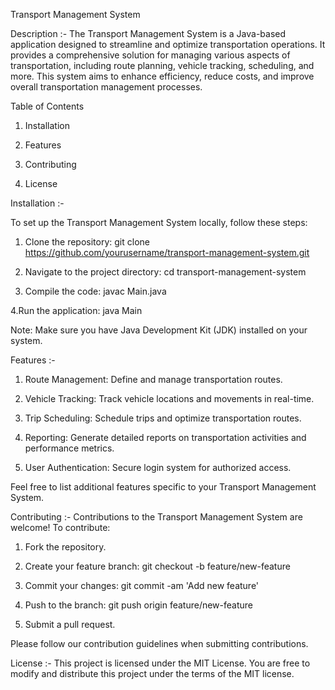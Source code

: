 Transport Management System

Description :-
The Transport Management System is a Java-based application designed to streamline and optimize transportation operations. It provides a comprehensive solution for managing various aspects of transportation, including route planning, vehicle tracking, scheduling, and more. This system aims to enhance efficiency, reduce costs, and improve overall transportation management processes.

Table of Contents

1. Installation

2. Features

3. Contributing

4. License

Installation :-

To set up the Transport Management System locally, follow these steps:

1. Clone the repository: git clone https://github.com/yourusername/transport-management-system.git

2. Navigate to the project directory: cd transport-management-system

3. Compile the code: javac Main.java

4.Run the application: java Main

Note: Make sure you have Java Development Kit (JDK) installed on your system.

Features :-

1. Route Management: Define and manage transportation routes.

2. Vehicle Tracking: Track vehicle locations and movements in real-time.

3. Trip Scheduling: Schedule trips and optimize transportation routes.

4. Reporting: Generate detailed reports on transportation activities and performance metrics.

5. User Authentication: Secure login system for authorized access.

Feel free to list additional features specific to your Transport Management System.

Contributing :-
Contributions to the Transport Management System are welcome! To contribute:

1. Fork the repository.

2. Create your feature branch: git checkout -b feature/new-feature

3. Commit your changes: git commit -am 'Add new feature'

4. Push to the branch: git push origin feature/new-feature

5. Submit a pull request.

Please follow our contribution guidelines when submitting contributions.

License :-
This project is licensed under the MIT License. You are free to modify and distribute this project under the terms of the MIT license.

